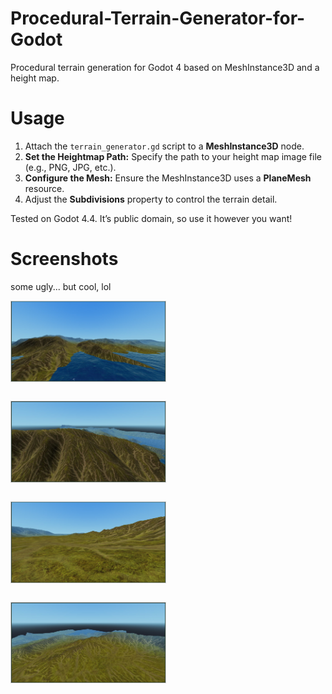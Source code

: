 # Procedural-Terrain-Generator-for-Godot
Procedural terrain generation for Godot 4 based on MeshInstance3D and a height map.

# Usage
1. Attach the `terrain_generator.gd` script to a **MeshInstance3D** node.
2. **Set the Heightmap Path:** Specify the path to your height map image file (e.g., PNG, JPG, etc.).
3. **Configure the Mesh:** Ensure the MeshInstance3D uses a **PlaneMesh** resource.
4. Adjust the **Subdivisions** property to control the terrain detail.

Tested on Godot 4.4.
It’s public domain, so use it however you want!

# Screenshots
some ugly... but cool, lol

<div style="display: flex; flex-wrap: wrap; justify-content: space-between; gap: 20px;">
    <img src="screenshots/Screenshot_24.jpg" style="width: 49%; border: 1px solid #ccc; margin-bottom: 10px;">
    <img src="screenshots/Screenshot_25.jpg" style="width: 49%; border: 1px solid #ccc; margin-bottom: 10px;">
    <img src="screenshots/Screenshot_26.jpg" style="width: 49%; border: 1px solid #ccc; margin-bottom: 10px;">
    <img src="screenshots/Screenshot_27.jpg" style="width: 49%; border: 1px solid #ccc; margin-bottom: 10px;">
</div>
